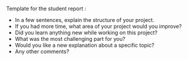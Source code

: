 Template for the student report :
- In a few sentences, explain the structure of your project.
- If you had more time, what area of your project would you improve?
- Did you learn anything new while working on this project?
- What was the most challenging part for you?
- Would you like a new explanation about a specific topic?
- Any other comments?